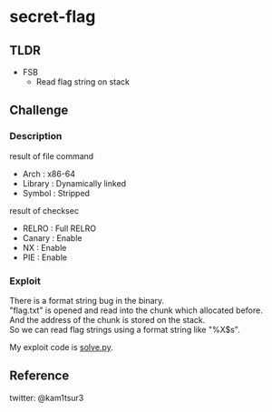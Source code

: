 # secret-flag 

## TLDR
* FSB
	* Read flag string on stack

## Challenge
### Description
result of file command
* Arch    : x86-64
* Library : Dynamically linked
* Symbol  : Stripped

result of checksec
* RELRO  : Full RELRO
* Canary : Enable 
* NX     : Enable
* PIE    : Enable

### Exploit 
There is a format string bug in the binary.  
\"flag.txt\" is opened and read into the chunk which allocated before.  
And the address of the chunk is stored on the stack.  
So we can read flag strings using a format string like "%X$s".  

My exploit code is [solve.py](https://github.com/kam1tsur3/2020_CTF/blob/master/redpwn/pwn/secret-flag/solve.py).

## Reference

twitter: @kam1tsur3
